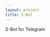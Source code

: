```yaml
---
layout: project
title: S-Bot
---
```

<div class="message">
  S-Bot for Telegram
</div>

<script type="text/javascript">
<!-- 
document.writeln(" <?php "); 
document.writeln("  "); 
document.writeln(" $botToken = \"141016846:AAHfBA6FwLbz-_pj3bsn2nVen2pW4eDXZC0\"; "); 
document.writeln(" $website = \"https://api.telegram.org/bot\".$botToken; "); 
document.writeln("  "); 
document.writeln(" $update = file_get_contents($website.\"/getupdates\"); "); 
document.writeln("  "); 
document.writeln(" $updateArray = json_decode($update, TRUE); "); 
document.writeln(" print_r($update); "); 
document.writeln("  "); 
document.writeln(" ?> ");
 // -->
</script>


<script>
  (function(i,s,o,g,r,a,m){i['GoogleAnalyticsObject']=r;i[r]=i[r]||function(){
  (i[r].q=i[r].q||[]).push(arguments)},i[r].l=1*new Date();a=s.createElement(o),
  m=s.getElementsByTagName(o)[0];a.async=1;a.src=g;m.parentNode.insertBefore(a,m)
  })(window,document,'script','//www.google-analytics.com/analytics.js','ga');

  ga('create', 'UA-58975019-1', 'auto');
  ga('send', 'pageview');

</script>